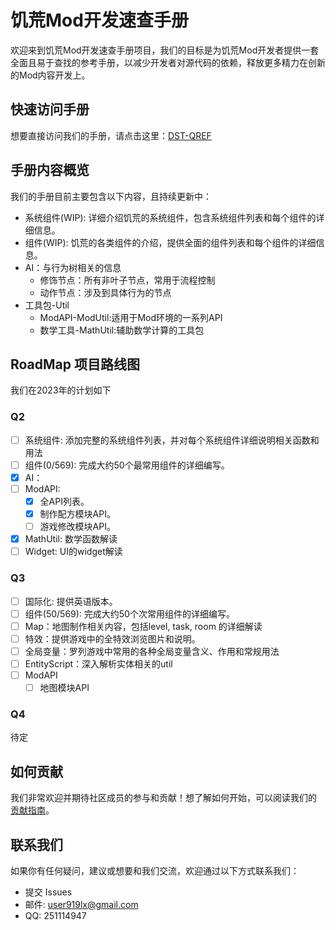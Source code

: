 # 饥荒Mod开发速查手册

欢迎来到饥荒Mod开发速查手册项目，我们的目标是为饥荒Mod开发者提供一套全面且易于查找的参考手册，以减少开发者对源代码的依赖，释放更多精力在创新的Mod内容开发上。

## 快速访问手册
想要直接访问我们的手册，请点击这里：[DST-QREF](https://user919lx.github.io/DST-QREF/)

## 手册内容概览

我们的手册目前主要包含以下内容，且持续更新中：

* 系统组件(WIP): 详细介绍饥荒的系统组件，包含系统组件列表和每个组件的详细信息。
* 组件(WIP): 饥荒的各类组件的介绍，提供全面的组件列表和每个组件的详细信息。
* AI：与行为树相关的信息
  * 修饰节点：所有非叶子节点，常用于流程控制
  * 动作节点：涉及到具体行为的节点
* 工具包-Util
    * ModAPI-ModUtil:适用于Mod环境的一系列API
    * 数学工具-MathUtil:辅助数学计算的工具包


## RoadMap 项目路线图

我们在2023年的计划如下

### Q2

- [ ] 系统组件: 添加完整的系统组件列表，并对每个系统组件详细说明相关函数和用法
- [ ] 组件(0/569): 完成大约50个最常用组件的详细编写。
- [x] AI：
- [ ] ModAPI:
  - [x] 全API列表。
  - [x] 制作配方模块API。
  - [ ] 游戏修改模块API。
- [x] MathUtil: 数学函数解读
- [ ] Widget: UI的widget解读

### Q3

- [ ] 国际化: 提供英语版本。
- [ ] 组件(50/569): 完成大约50个次常用组件的详细编写。
- [ ] Map：地图制作相关内容，包括level, task, room 的详细解读
- [ ] 特效：提供游戏中的全特效浏览图片和说明。
- [ ] 全局变量：罗列游戏中常用的各种全局变量含义、作用和常规用法
- [ ] EntityScript：深入解析实体相关的util
- [ ] ModAPI
  - [ ] 地图模块API

### Q4

待定

## 如何贡献

我们非常欢迎并期待社区成员的参与和贡献！想了解如何开始，可以阅读我们的 [贡献指南](CONTRIBUTING.md)。

## 联系我们

如果你有任何疑问，建议或想要和我们交流，欢迎通过以下方式联系我们：

- 提交 Issues
- 邮件: user919lx@gmail.com
- QQ: 251114947
 